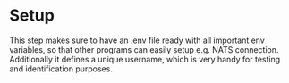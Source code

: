 # Setup

This step makes sure to have an .env file ready with all important env variables, so that other programs can easily setup e.g. NATS connection.
Additionally it defines a unique username, which is very handy for testing and identification purposes.
